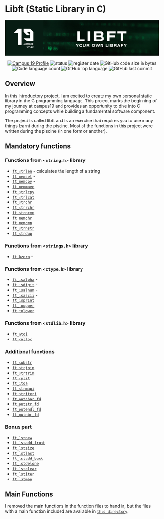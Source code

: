 # Libft (Static Library in C)
![libft header](https://github.com/P-Claus/libft/blob/main/subject/LIBFT-header.png)

<p align='center'>
	<a href='https://profile.intra.42.fr/users/pclaus' target="_blank"><img alt="Campus 19 Profile" src="https://img.shields.io/badge/Campus%2019%20Profile-071C13" ></a>
<img alt="status" src="https://img.shields.io/badge/status-ongoing-success?color=071C13&style=flat-square"/>
  	<img alt="register date" src="https://img.shields.io/badge/registered-16%20%2F%2010%20%2F%202023-success?color=071C13&style=flat-square"/>
<img alt="GitHub code size in bytes" src="https://img.shields.io/github/languages/code-size/P-Claus/libft?color=071C13" />
	<img alt="Code language count" src="https://img.shields.io/github/languages/count/P-Claus/libft?color=071C13" />
	<img alt="GitHub top language" src="https://img.shields.io/github/languages/top/P-Claus/libft?color=071C13" />
	<img alt="GitHub last commit" src="https://img.shields.io/github/last-commit/P-Claus/libft?color=071C13" />

	
</p>


## Overview

In this introductory project, I am excited to create my own personal static library in the C programming language. This project marks the beginning of my journey at campus19 and provides an opportunity to dive into C programming concepts while building a fundamental software component.<br>

The project is called libft and is an exercise that requires you to use many things learnt during the piscine. Most of the functions in this project were written during the piscine (in one form or another).

## Mandatory functions


### Functions from `<string.h>` library
* [`ft_strlen`](https://github.com/P-Claus/libft/blob/main/libft/ft_strlen.c) - calculates the length of a string
* [`ft_memset`]() - 
* [`ft_memcpy`]() - 
* [`ft_memmove`]()
* [`ft_strlcpy`]()
* [`ft_strlcat`]()
* [`ft_strchr`]()
* [`ft_strrchr`]()
* [`ft_strncmp`]()
* [`ft_memchr`]()
* [`ft_memcmp`]()
* [`ft_strnstr`]()
* [`ft_strdup`]()

### Functions from `<strings.h>` library
* [`ft_bzero`]() - 

### Functions from `<ctype.h>` library
* [`ft_isalpha`]() - 
* [`ft_isdigit`]() - 
* [`ft_isalnum`]() - 
* [`ft_isascii`]() - 
* [`ft_isprint`]()
* [`ft_toupper`]()
* [`ft_tolower`]()

### Functions from `<stdlib.h>` library
* [`ft_atoi`]()
* [`ft_calloc`]()

### Additional functions
* [`ft_substr`]()
* [`ft_strjoin`]()
* [`ft_strtrim`]()
* [`ft_split`]()
* [`ft_itoa`]()
* [`ft_strmapi`]()
* [`ft_striteri`]()
* [`ft_putchar_fd`]()
* [`ft_putstr_fd`]()
* [`ft_putendl_fd`]()
* [`ft_putnbr_fd`]()

### Bonus part
* [`ft_lstnew`]()
* [`ft_lstadd_front`]()
* [`ft_lstsize`]()
* [`ft_lstlast`]()
* [`ft_lstadd_back`]()
* [`ft_lstdelone`]()
* [`ft_lstclear`]()
* [`ft_lstiter`]()
* [`ft_lstmap`]()

## Main Functions
I removed the main functions in the function files to hand in, but the files with a main function included are available in [`this directory`](https://github.com/P-Claus/libft/tree/main/main_functions).
